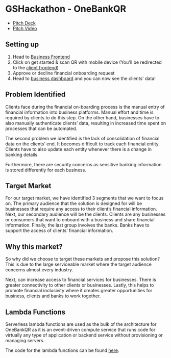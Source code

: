 # GSHackathon - OneBankQR

- [Pitch Deck](/Pizza%20pitch.pdf)
- [Pitch Video](/Pitch_video.MP4)

## Setting up

1. Head to [Business Frontend](https://main.dggldc4s1btfu.amplifyapp.com/)
2. Click on get started & scan QR with mobile device (You'll be redirected to the [client frontend](https://main.d17oe85yzyf5i1.amplifyapp.com/))
4. Approve or decline financial onboarding request
5. Head to [business dashboard](https://main.dggldc4s1btfu.amplifyapp.com/dashboard) and you can now see the clients' data!

## Problem Identified

Clients face during the financial on-boarding process is the manual entry of financial information into business platforms. Manual effort and time is required by clients to do this step. On the other hand, businesses have to also manually authenticate clients’ data, resulting in increased time spent on processes that can be automated.

The second problem we identified is the lack of consolidation of financial data on the clients’ end. It becomes difficult to track each financial entity. Clients have to also update each entity whenever there is a change in banking details.

Furthermore, there are security concerns as sensitive banking information is stored differently for each business.

## Target Market

For our target market, we have identified 3 segments that we want to focus on. The primary audience that the solution is designed for will be businesses that require any access to their client’s financial information. Next, our secondary audience will be the clients. Clients are any businesses or consumers that want to onboard with a business and share financial information. Finally, the last group involves the banks. Banks have to support the access of clients’ financial information.

## Why this market?

So why did we choose to target these markets and propose this solution? This is due to the large serviceable market where the target audience concerns almost every industry. 

Next, can increase access to financial services for businesses. There is greater connectivity to other clients or businesses. Lastly, this helps to promote financial inclusivity where it creates greater opportunities for business, clients and banks to work together.



## Lambda Functions

Serverless lambda functions are used as the bulk of the architecture for OneBankQR as it is an event-driven compute service that runs code for virtually any type of application or backend service without provisioning or managing servers.

The code for the lambda functions can be found [here](integration-layer/lambda-functions/).
